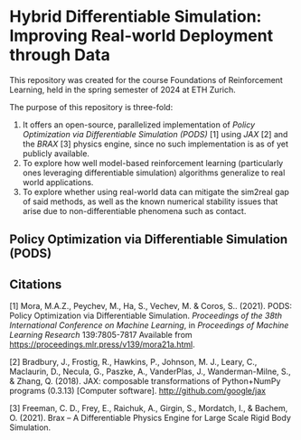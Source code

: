 # Hybrid Differentiable Simulation: Improving Real-world Deployment through Data #

This repository was created for the course Foundations of Reinforcement Learning, held in the spring semester of 2024 at ETH Zurich. 

The purpose of this repository is three-fold:

1. It offers an open-source, parallelized implementation of <cite> Policy Optimization via Differentiable Simulation (PODS)</cite> [1] using <cite>JAX</cite> [2] and the <cite>BRAX</cite> [3] physics engine, since no such implementation is as of yet publicly available. 
2. To explore how well model-based reinforcement learning (particularly ones leveraging differentiable simulation) algorithms generalize to real world applications.
3. To explore whether using real-world data can mitigate the sim2real gap of said methods, as well as the known numerical stability issues that arise due to non-differentiable phenomena such as contact.

## Policy Optimization via Differentiable Simulation (PODS) ##





## Citations ##
[1] 
Mora, M.A.Z., Peychev, M., Ha, S., Vechev, M. &amp; Coros, S.. (2021). PODS: Policy Optimization via Differentiable Simulation. <i>Proceedings of the 38th International Conference on Machine Learning</i>, in <i>Proceedings of Machine Learning Research</i> 139:7805-7817 Available from https://proceedings.mlr.press/v139/mora21a.html.

[2] Bradbury, J., Frostig, R., Hawkins, P., Johnson, M. J., Leary, C., Maclaurin, D., Necula, G., Paszke, A., VanderPlas, J., Wanderman-Milne, S., & Zhang, Q. (2018). JAX: composable transformations of Python+NumPy programs (0.3.13) [Computer software]. http://github.com/google/jax

[3] Freeman, C. D., Frey, E., Raichuk, A., Girgin, S., Mordatch, I., & Bachem, O. (2021). Brax – A Differentiable Physics Engine for Large Scale Rigid Body Simulation.


